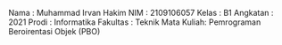 Nama       : Muhammad Irvan Hakim
NIM        : 2109106057
Kelas      : B1
Angkatan   : 2021
Prodi      : Informatika
Fakultas   : Teknik
Mata Kuliah: Pemrograman Beroirentasi Objek (PBO)
